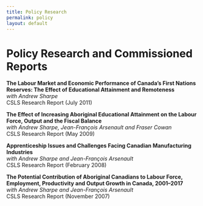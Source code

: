 ```yaml
---
title: Policy Research
permalink: policy
layout: default
---
```


# Policy Research and Commissioned Reports

**The Labour Market and Economic Performance of Canada’s First Nations Reserves: The Effect of Educational Attainment and Remoteness**  
*with Andrew Sharpe*  
CSLS Research Report (July 2011)

**The Effect of Increasing Aboriginal Educational Attainment on the Labour Force, Output and the Fiscal Balance**  
*with Andrew Sharpe, Jean-François Arsenault and Fraser Cowan*  
CSLS Research Report (May 2009)

**Apprenticeship Issues and Challenges Facing Canadian Manufacturing Industries**  
*with Andrew Sharpe and Jean-François Arsenault*  
CSLS Research Report (February 2008)

**The Potential Contribution of Aboriginal Canadians to Labour Force, Employment, Productivity and Output Growth in Canada, 2001–2017**   
*with Andrew Sharpe and Jean-François Arsenault*  
CSLS Research Report (November 2007)
